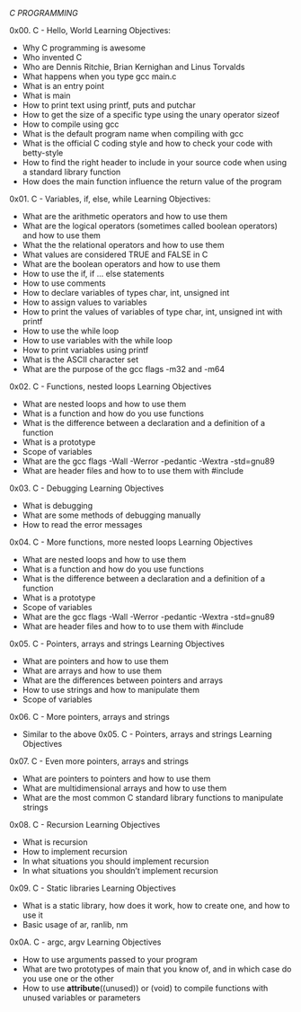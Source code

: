 *C PROGRAMMING*

0x00. C - Hello, World
	Learning Objectives:
- Why C programming is awesome
- Who invented C
- Who are Dennis Ritchie, Brian Kernighan and Linus Torvalds
- What happens when you type gcc main.c
- What is an entry point
- What is main
- How to print text using printf, puts and putchar
- How to get the size of a specific type using the unary operator sizeof
- How to compile using gcc
- What is the default program name when compiling with gcc
- What is the official C coding style and how to check your code with betty-style
- How to find the right header to include in your source code when using a standard library function
- How does the main function influence the return value of the program

0x01. C - Variables, if, else, while
	Learning Objectives:
- What are the arithmetic operators and how to use them
- What are the logical operators (sometimes called boolean operators) and how to use them
- What the the relational operators and how to use them
- What values are considered TRUE and FALSE in C
- What are the boolean operators and how to use them
- How to use the if, if ... else statements
- How to use comments
- How to declare variables of types char, int, unsigned int
- How to assign values to variables
- How to print the values of variables of type char, int, unsigned int with printf
- How to use the while loop
- How to use variables with the while loop
- How to print variables using printf
- What is the ASCII character set
- What are the purpose of the gcc flags -m32 and -m64

0x02. C - Functions, nested loops
	Learning Objectives
- What are nested loops and how to use them
- What is a function and how do you use functions
- What is the difference between a declaration and a definition of a function
- What is a prototype
- Scope of variables
- What are the gcc flags -Wall -Werror -pedantic -Wextra -std=gnu89
- What are header files and how to to use them with #include

0x03. C - Debugging
	 Learning Objectives
- What is debugging
- What are some methods of debugging manually
- How to read the error messages

0x04. C - More functions, more nested loops
	Learning Objectives
- What are nested loops and how to use them
- What is a function and how do you use functions
- What is the difference between a declaration and a definition of a function
- What is a prototype
- Scope of variables
- What are the gcc flags -Wall -Werror -pedantic -Wextra -std=gnu89
- What are header files and how to to use them with #include

0x05. C - Pointers, arrays and strings
	Learning Objectives
- What are pointers and how to use them
- What are arrays and how to use them
- What are the differences between pointers and arrays
- How to use strings and how to manipulate them
- Scope of variables

0x06. C - More pointers, arrays and strings
- Similar to the above 0x05. C - Pointers, arrays and strings Learning Objectives

0x07. C - Even more pointers, arrays and strings
- What are pointers to pointers and how to use them
- What are multidimensional arrays and how to use them
- What are the most common C standard library functions to manipulate strings

0x08. C - Recursion
	Learning Objectives
- What is recursion
- How to implement recursion
- In what situations you should implement recursion
- In what situations you shouldn’t implement recursion

0x09. C - Static libraries
	Learning Objectives
- What is a static library, how does it work, how to create one, and how to use it
- Basic usage of ar, ranlib, nm

0x0A. C - argc, argv
	 Learning Objectives
- How to use arguments passed to your program
- What are two prototypes of main that you know of, and in which case do you use one or the other
- How to use __attribute__((unused)) or (void) to compile functions with unused variables or parameters


